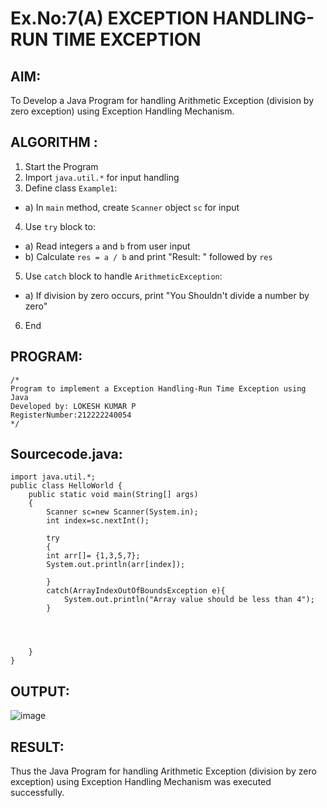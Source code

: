 # Ex.No:7(A)           EXCEPTION HANDLING-RUN TIME EXCEPTION
## AIM:
  To Develop a Java Program for handling Arithmetic Exception (division by zero exception) using Exception Handling Mechanism.

## ALGORITHM :
1.  Start the Program
2.	Import `java.util.*` for input handling
3.	Define class `Example1`:
-	a) In `main` method, create `Scanner` object `sc` for input
4.	Use `try` block to:
-	a) Read integers `a` and `b` from user input
-	b) Calculate `res = a / b` and print "Result: " followed by `res`
5.	Use `catch` block to handle `ArithmeticException`:
-	a) If division by zero occurs, print "You Shouldn't divide a number by zero"
6.	End







## PROGRAM:
 ```
/*
Program to implement a Exception Handling-Run Time Exception using Java
Developed by: LOKESH KUMAR P
RegisterNumber:212222240054  
*/
```

## Sourcecode.java:
```
import java.util.*;
public class HelloWorld {
    public static void main(String[] args)
    {
        Scanner sc=new Scanner(System.in);
        int index=sc.nextInt();
         
        try  
        {  
        int arr[]= {1,3,5,7};
        System.out.println(arr[index]);
          
        } 
        catch(ArrayIndexOutOfBoundsException e){
            System.out.println("Array value should be less than 4");
        }
            
       
        
          
    }
}

```






## OUTPUT:
![image](https://github.com/user-attachments/assets/57d92d5a-3170-4ee1-828c-8318a19462a7)



## RESULT:
Thus the Java Program for handling Arithmetic Exception (division by zero exception) using Exception Handling Mechanism was executed successfully.

